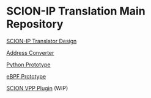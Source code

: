 SCION-IP Translation Main Repository
====================================

[SCION-IP Translator Design](/design/scion-ip-translation.md)

[Address Converter](/scion2ip)

[Python Prototype](/prototype)

[eBPF Prototype](/ebpf-prototype)

[SCION VPP Plugin](/vpp) (WIP)
